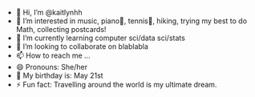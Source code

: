 - 👋 Hi, I’m @kaitlynhh
- 👀 I’m interested in music, piano🎵, tennis🎾, hiking, trying my best to do Math, collecting postcards!
- 🌱 I’m currently learning computer sci/data sci/stats
- 💞️ I’m looking to collaborate on blablabla
- 📫 How to reach me ...
- 😄 Pronouns: She/her
- 🎂 My birthday is: May 21st
- ⚡ Fun fact: Travelling around the world is my ultimate dream.

<!---
kaitlynhh/kaitlynhh is a ✨ special ✨ repository because its `README.md` (this file) appears on your GitHub profile.
You can click the Preview link to take a look at your changes.
--->
